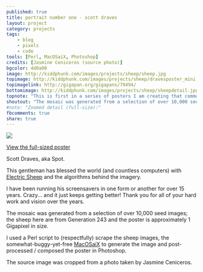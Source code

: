 ```yaml
---
published: true
title: portrait number one - scott draves
layout: project
category: projects
tags:
    - blog
    - pixels
    - code
tools: [Perl, MacOSaiX, Photoshop]
credits: [Jasmine Ceniceros (source photo)]
bgcolor: 4d0a00
image: http://kiddphunk.com/images/projects/sheep/sheep.jpg
topimage: http://kiddphunk.com/images/projects/sheep/dravesposter_mini.jpg
topimagelink: http://gigapan.org/gigapans/79494/
bottomimage: http://kiddphunk.com/images/projects/sheep/sheepdetail.jpg
topnote: "This is first in a series of posters I am creating that commemorate influential digital artists."
shoutout: "The mosaic was generated from a selection of over 10,000 seed images; the sheep here are from Generation 243 and the poster is approximately 1 Gigapixel in size."
#note: "Zoomed detail (full-size):"
fbcomments: true
share: true
---
```

<img class='feedimg' src='{{page.topimage}}'>

[View the full-sized poster](http://gigapan.org/gigapans/79494)


Scott Draves, aka Spot.



This gentleman has blessed the world (and countless computers) with [Electric Sheep](http://electricsheep.org) and the algorithms behind the imagery.


I have been running his screensavers in one form or another for over 15 years. Crazy... and it just keeps getting better! Thank you for all of your hard work and vision over the years.


The mosaic was generated from a selection of over 10,000 seed images; the sheep here are from Generation 243 and the poster is approximately 1 Gigapixel in size. 


I used a Perl script to (respectfully) scrape the sheep images, the somewhat-buggy-yet-free [MacOSaiX](http://web.me.com/knarf/MacOSaiX/Download.html) to generate the image and post-processed / composed the poster in Photoshop. 



The source image was cropped from a photo taken by Jasmine Ceniceros.

